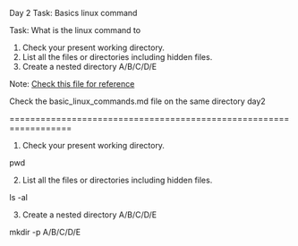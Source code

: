Day 2 Task: Basics linux command

Task: What is the linux command to 
1. Check your present working directory.
2. List all the files or directories including hidden files.
3. Create a nested directory A/B/C/D/E

Note: [Check this file for reference](basic_linux_commands.md)

Check the basic_linux_commands.md file on the same directory day2


==================================================================

1. Check your present working directory.

pwd



2. List all the files or directories including hidden files.

ls -al

3. Create a nested directory A/B/C/D/E

mkdir -p A/B/C/D/E